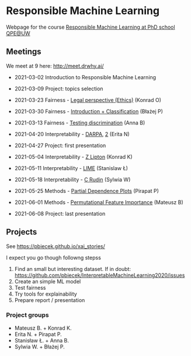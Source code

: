 # Responsible Machine Learning 

Webpage for the course [Responsible Machine Learning at PhD school QPE@UW](https://usosweb.uw.edu.pl/kontroler.php?_action=katalog2/przedmioty/pokazPrzedmiot&kod=2400-SZD-QPE-RML)

## Meetings

We meet at 9 here: http://meet.drwhy.ai/

- 2021-03-02  Introduction to Responsible Machine Learning

- 2021-03-09  Project: topics selection

- 2021-03-23  Fairness - [Legal perspective (Ethics)](https://ec.europa.eu/digital-single-market/en/news/ethics-guidelines-trustworthy-ai) (Konrad O)
- 2021-03-30  Fairness - [Introduction + Classification](https://fairmlbook.org/) (Błażej P)
- 2021-03-13  Fairness - [Testing discrimination](https://fairmlbook.org/) (Anna B)
- 2021-04-20	Interpretability - [DARPA](https://www.darpa.mil/program/explainable-artificial-intelligence), [2](https://www.darpa.mil/attachments/DARPA-BAA-16-53.pdf) (Erita N)

- 2021-04-27	Project: first presentation

- 2021-05-04	Interpretability - [Z Lipton](https://arxiv.org/pdf/1606.03490.pdf) (Konrad K)
- 2021-05-11	Interpretability - [LIME](https://arxiv.org/pdf/1602.04938.pdf) (Stanislaw Ł)
- 2021-05-18	Interpretability - [C Rudin](https://www.nature.com/articles/s42256-019-0048-x) (Sylwia W)
- 2021-05-25	Methods - [Partial Dependence Plots](http://ema.drwhy.ai/partialDependenceProfiles.html) (Pirapat P)
- 2021-06-01	Methods - [Permutational Feature Importance](http://ema.drwhy.ai/featureImportance.html) (Mateusz B)

- 2021-06-08	Project: last presentation


## Projects

See https://pbiecek.github.io/xai_stories/

I expect you go though followng stepss

1. Find an small but interesting dataset. If in doubt:  https://github.com/pbiecek/InterpretableMachineLearning2020/issues
2.  Create an simple ML model
3.  Test fairness
4.  Try tools for explainability
5.  Prepare report / presentation

### Project groups

- Mateusz B. + Konrad K.
- Erita N.  + Pirapat P.
- Stanisław Ł. + Anna B. 
- Sylwia W. + Błażej P.


